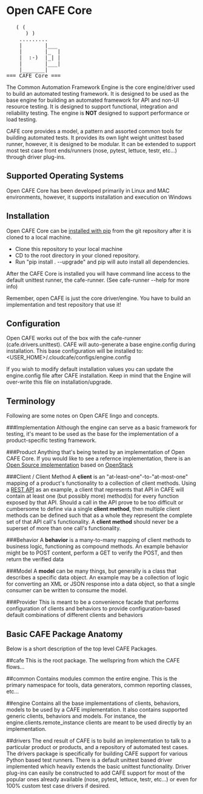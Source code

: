 Open CAFE Core
================================
<pre>
   ( (
      ) )
    .........    
    |       |___ 
    |       |_  |
    |  :-)  |_| |
    |       |___|
    |_______|
=== CAFE Core ===
</pre> 

The Common Automation Framework Engine is the core engine/driver used to build an automated testing framework. It is designed to be used as the 
base engine for building an automated framework for API and non-UI resource testing. It is designed to support functional, integration and 
reliability testing. The engine is **NOT** designed to support performance or load testing.  

CAFE core provides a model, a pattern and assorted common tools for building automated tests. It provides its own light weight unittest based 
runner, however, it is designed to be modular. It can be extended to support most test case front ends/runners (nose, pytest, lettuce, testr, etc...) 
through driver plug-ins.

Supported Operating Systems
---------------------------
Open CAFE Core has been developed primarily in Linux and MAC environments, however, it supports installation and 
execution on Windows

Installation
------------
Open CAFE Core can be [installed with pip](https://pypi.python.org/pypi/pip) from the git repository after it is cloned to a local machine. 

* Clone this repository to your local machine  
* CD to the root directory in your cloned repository.
* Run "pip install . --upgrade" and pip will auto install all dependencies.

After the CAFE Core is installed you will have command line access to the default unittest runner, the cafe-runner. (See cafe-runner --help for more info)

Remember, open CAFE is just the core driver/engine. You have to build an implementation and test repository that use it!

Configuration
--------------
Open CAFE works out of the box with the cafe-runner (cafe.drivers.unittest). CAFE will auto-generate a base engine.config during installation. This 
base configuration will be installed to: <USER_HOME>/.cloudcafe/configs/engine.config

If you wish to modify default installation values you can update the engine.config file after CAFE installation. Keep in mind that the Engine will 
over-write this file on installation/upgrade.

Terminology
-----------
Following are some notes on Open CAFE lingo and concepts.

###Implementation
Although the engine can serve as a basic framework for testing, it's meant to
be used as the base for the implementation of a product-specific testing
framework.

###Product
Anything that's being tested by an implementation of Open CAFE Core. If you would like to see a refernce implementation, there is an 
[Open Source implementation](https://github.com/stackforge) based on [OpenStack](http://http://www.openstack.org/)

###Client / Client Method
A **client** is an "at-least-one"-to-"at-most-one" mapping of a product's functionality to a collection of client methods.
Using a [REST API](https://en.wikipedia.org/wiki/Representational_state_transfer) as an example, a client that represents that API in 
CAFE will contain at least one (but possibly more) method(s) for every function exposed by that API.  Should a call in the API prove to be too 
difficult or cumbersome to define via a single **client method**, then multiple client methods can be defined such that as a whole
they represent the complete set of that API call's functionality. A **client method** should never be a superset of more than one call's 
functionality.

###Behavior
A **behavior** is a many-to-many mapping of client methods to business logic, functioning as compound methods.  An 
example behavior might be to POST content, perform a GET to verify the POST, and then return the verified data

###Model
A **model** can be many things, but generally is a class that describes a specific data object.
An example may be a collection of logic for converting an XML or JSON response into a
data object, so that a single consumer can be written to consume the model.

###Provider
This is meant to be a convenience facade that performs configuration of clients
and behaviors to provide configuration-based default combinations of different clients and behaviors

Basic CAFE Package Anatomy
-------
Below is a short description of the top level CAFE Packages.

##cafe
This is the root package. The wellspring from which the CAFE flows...

##common
Contains modules common the entire engine. This is the primary namespace for tools, data generators, common reporting classes, etc...

##engine
Contains all the base implementations of clients, behaviors, models to be used by a CAFE implementation. It also contains supported generic clients, 
behaviors and models. For instance, the engine.clients.remote_instance clients are meant to be used directly by an implementation. 

##drivers
The end result of CAFE is to build an implementation to talk to a particular product or products, and a repository of automated test cases. The drivers 
package is specifically for building CAFE support for various Python based test runners. There is a default unittest based driver implemented which 
heavily extends the basic unittest functionality. Driver plug-ins can easily be constructed to add CAFE support for most of the popular ones already 
available (nose, pytest, lettuce, testr, etc...) or even for 100% custom test case drivers if desired.  

